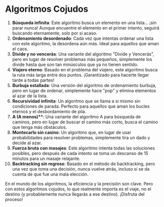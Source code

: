 # Algoritmos Cojudos

1. **Búsqueda infinita**: Este algoritmo busca un elemento en una lista... ¡sin parar nunca! Aunque encuentre el elemento en el primer intento, seguirá buscando eternamente, solo por si acaso.
1. **Ordenamiento desordenado**: Cada vez que intentas ordenar una lista con este algoritmo, la desordena aún más. Ideal para aquellos que aman el caos.
1. **Divide y no vencerás**: Una variante del algoritmo "Divide y Vencerás", pero en lugar de resolver problemas más pequeños, simplemente los divide hasta que son tan minúsculos que ya no tienen sentido.
1. **Viajero eterno**: Basado en el problema del viajero, este algoritmo busca la ruta más larga entre dos puntos. ¡Garantizado para hacerte llegar tarde a todas partes!
1. **Burbuja estallada**: Una versión del algoritmo de ordenamiento burbuja, pero en lugar de ordenar, simplemente hace "pop" y elimina elementos al azar de la lista.
1. **Recursividad infinita**: Un algoritmo que se llama a sí mismo sin condiciones de parada. Perfecto para aquellos que aman los bucles eternos y el desbordamiento de pila.
1. **A (A menos)\*\***: Una variante del algoritmo A para búsqueda de caminos, pero en lugar de buscar el camino más corto, busca el camino que tenga más obstáculos.
1. **Montecarlo sin casino**: Un algoritmo que, en lugar de usar probabilidades para resolver problemas, simplemente tira un dado y decide al azar.
1. **Fuerza bruta con masajes**: Este algoritmo intenta todas las soluciones posibles, pero después de cada intento se toma un descanso de 15 minutos para un masaje relajante.
1. **Backtracking sin regreso**: Basado en el método de backtracking, pero una vez que toma una decisión, nunca vuelve atrás, incluso si se da cuenta de que fue una mala elección.

En el mundo de los algoritmos, la eficiencia y la precisión son clave. Pero con estos algoritmos cojudos, lo que realmente importa es el viaje, no el destino (y probablemente nunca llegarás a ese destino). ¡Disfruta del proceso!
